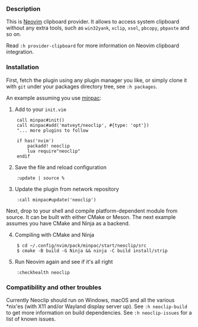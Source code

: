 ### Description

This is [Neovim](https://neovim.io) clipboard provider. It allows to access system
clipboard without any extra tools, such as `win32yank`, `xclip`, `xsel`, `pbcopy`,
`pbpaste` and so on.

Read `:h provider-clipboard` for more information on Neovim clipboard integration.

### Installation

First, fetch the plugin using any plugin manager you like, or simply clone it with `git`
under your packages directory tree, see `:h packages`.

An example assuming you use [minpac](https://github.com/k-takata/minpac):

1. Add to your `init.vim`
```
    call minpac#init()
    call minpac#add('matveyt/neoclip', #{type: 'opt'})
    "... more plugins to follow

    if has('nvim')
        packadd! neoclip
        lua require"neoclip"
    endif
```

2. Save the file and reload configuration
```
    :update | source %
```

3.  Update the plugin from network repository
```
    :call minpac#update('neoclip')
```

Next, drop to your shell and compile platform-dependent module from source. It can be
built with either CMake or Meson. The next example assumes you have CMake and Ninja as a
backend.

4. Compiling with CMake and Ninja
```
    $ cd ~/.config/nvim/pack/minpac/start/neoclip/src
    $ cmake -B build -G Ninja && ninja -C build install/strip
```

5. Run Neovim again and see if it's all right
```
    :checkhealth neoclip
```

### Compatibility and other troubles

Currently Neoclip should run on Windows, macOS and all the various \*nix'es (with X11
and/or Wayland display server up). See `:h neoclip-build` to get more information on
build dependencies. See `:h neoclip-issues` for a list of known issues.
